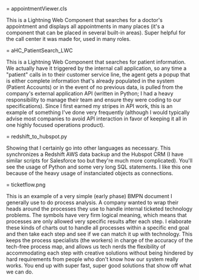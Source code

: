 = appointmentViewer.cls

This is a Lightning Web Component that searches for a doctor's appointment and displays all appointments in many places (it's a component that can be placed in several built-in areas). Super helpful for the call center it was made for, used in many roles. 

= aHC_PatientSearch_LWC

This is a Lightning Web Component that searches for patient information. We actually have it triggered by the internal call application, so any time a "patient" calls in to their customer service line, the agent gets a popup that is either complete information that's already populated in the system (Patient Accounts) or in the event of no previous data, is pulled from the company's external application API (written in Python; I had a heavy responsibility to manage their team and ensure they were coding to our specifications). Since I first earned my stripes in API work, this is an example of something I've done very frequently (although I would typically advise most companies to avoid API interaction in favor of keeping it all in one highly focused operations product).

= redshift_to_hubspot.py

Showing that I certainly go into other languages as necessary. This synchronizes a Redshift AWS data backup and the Hubspot CRM (I have similar scripts for Salesforce too but they're much more complicated). You'll see the usage of Python and some very long SQL statements. I like this one because of the heavy usage of instanciated objects as connections.

= ticketflow.png

This is an example of a very simple (early phase) BMPN document I generally use to do process analysis. A company wanted to wrap their heads around the processes they use to handle internal ticketed technology problems. The symbols have very firm logical meaning, which means that processes are only allowed very specific results after each step. I elaborate these kinds of charts out to handle all processes within a specific end goal and then take each step and see if we can match it up with technology. This keeps the process specialists (the workers) in charge of the accuracy of the tech-free process map, and allows us tech nerds the flexibility of accommodating each step with creative solutions without being hindered by hard requirements from people who don't know how our system really works. You end up with super fast, super good solutions that show off what we can do. 